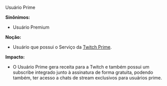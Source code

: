
Usuário Prime

**Sinônimos:** 
* Usuário Premium

**Noção:** 
* Usuário que possui o Serviço da [Twitch Prime](https://github.com/gabrielziegler3/Requisitos-2018-1/wiki/Twitch-Prime).

**Impacto:**
* O Usuário Prime gera receita para a Twitch e também possui um subscribe integrado junto à assinatura de forma gratuita, podendo também, ter acesso a chats de stream exclusivos para usuários prime.